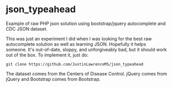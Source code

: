# json_typeahead
Example of raw PHP json solution using bootstrap/jquery autocomplete and CDC JSON dataset.


This was just an experiment I did when I was looking for the best raw autocomplete solution as well as learning JSON.  Hopefully it helps someone.
It's out-of-date, sloppy, and unforgiveably bad, but it should work out of the box.  To implement it, just do:

```git clone https://github.com/JustinLawrenceMS/json_typeahead```

The dataset comes from the Centers of Disease Control.
jQuery comes from jQuery and Bootstrap comes from Bootstrap.
